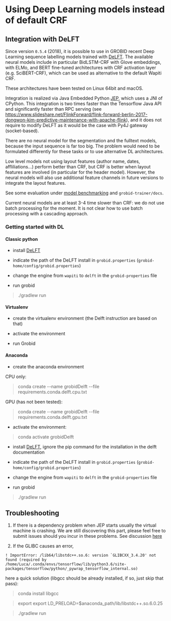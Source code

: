 # Using Deep Learning models instead of default CRF

## Integration with DeLFT

Since version `0.5.4` (2018), it is possible to use in GROBID recent Deep Learning sequence labelling models trained with [DeLFT](https://github.com/kermitt2/delft).  The available neural models include in particular BidLSTM-CRF with Glove embeddings, with ELMo, and BERT fine-tuned architectures with CRF activation layer (e.g. SciBERT-CRF), which can be used as alternative to the default Wapiti CRF.

These architectures have been tested on Linux 64bit and macOS.   

Integration is realized via Java Embedded Python [JEP](https://github.com/ninia/jep), which uses a JNI of CPython. This integration is two times faster than the Tensorflow Java API and significantly faster than RPC serving (see https://www.slideshare.net/FlinkForward/flink-forward-berlin-2017-dongwon-kim-predictive-maintenance-with-apache-flink), and it does not require to modify DeLFT as it would be the case with Py4J gateway (socket-based).

There are no neural model for the segmentation and the fulltext models, because the input sequence is far too big. The problem would need to be formulated differently for these tasks or to use alternative DL architectures.

Low level models not using layout features (author name, dates, affliliations...) perform better than CRF, but CRF is better when layout features are involved (in particular for the header model). However, the neural models will also use additional feature channels in future versions to integrate the layout features.

See some evaluation under [model benchmarking](Benchmarking-models.md) and `grobid-trainer/docs`.

Current neural models are at least 3-4 time slower than CRF: we do not use batch processing for the moment. It is not clear how to use batch processing with a cascading approach.


### Getting started with DL

#### Classic python 

- install [DeLFT](https://github.com/kermitt2/delft) 

- indicate the path of the DeLFT install in `grobid.properties` (`grobid-home/config/grobid.properties`)

- change the engine from `wapiti` to `delft` in the `grobid-properties` file

- run grobid 

> ./gradlew run

#### Virtualenv

- create the virtualenv environment (the Delft instruction are based on that)

- activate the environment

- run Grobid

#### Anaconda 

- create the anaconda environment

CPU only: 

> conda create --name grobidDelft --file requirements.conda.delft.cpu.txt

GPU (has not been tested): 
> conda create --name grobidDelft --file requirements.conda.delft.gpu.txt

- activate the environment: 

> conda activate grobidDelft

- install [DeLFT](https://github.com/kermitt2/delft), ignore the pip command for the installation in the delft documentation

- indicate the path of the DeLFT install in `grobid.properties` (`grobid-home/config/grobid.properties`)

- change the engine from `wapiti` to `delft` in the `grobid-properties` file

- run grobid

> ./gradlew run


## Troubleshooting

1. If there is a dependency problem when JEP starts usually the virtual machine is crashing. 
We are still discovering this part, please feel free to submit issues should you incur in these problems. 
See discussion [here](https://github.com/kermitt2/grobid/pull/454)

2. If the GLIBC causes an error,  
```
! ImportError: /lib64/libstdc++.so.6: version `GLIBCXX_3.4.20' not found (required by /home/Luca/.conda/envs/tensorflow/lib/python3.6/site-packages/tensorflow/python/_pywrap_tensorflow_internal.so)
```

here a quick solution (libgcc should be already installed, if so, just skip that pass): 


> conda install libgcc

> export export LD_PRELOAD=$anaconda_path/lib/libstdc++.so.6.0.25
    
> ./gradlew run
